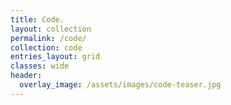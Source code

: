 ```yaml
---
title: Code.
layout: collection
permalink: /code/
collection: code
entries_layout: grid
classes: wide
header:
  overlay_image: /assets/images/code-teaser.jpg
---
```

